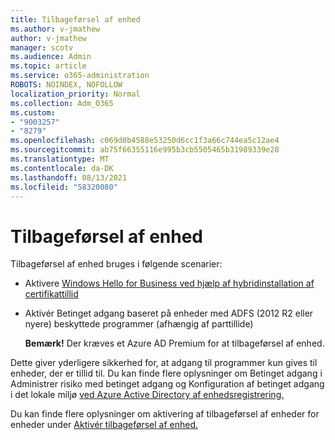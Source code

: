 ```yaml
---
title: Tilbageførsel af enhed
ms.author: v-jmathew
author: v-jmathew
manager: scotv
ms.audience: Admin
ms.topic: article
ms.service: o365-administration
ROBOTS: NOINDEX, NOFOLLOW
localization_priority: Normal
ms.collection: Adm_O365
ms.custom:
- "9003257"
- "8279"
ms.openlocfilehash: c069d0b4588e53250d6cc1f3a66c744ea5c12ae4
ms.sourcegitcommit: ab75f66355116e995b3cb5505465b31989339e28
ms.translationtype: MT
ms.contentlocale: da-DK
ms.lasthandoff: 08/13/2021
ms.locfileid: "58320080"
---
```

# <a name="device-writeback"></a>Tilbageførsel af enhed

Tilbageførsel af enhed bruges i følgende scenarier:

- Aktivere [Windows Hello for Business ved hjælp af hybridinstallation af certifikattillid](https://docs.microsoft.com/windows/security/identity-protection/hello-for-business/hello-hybrid-cert-trust-prereqs#device-registration)
- Aktivér Betinget adgang baseret på enheder med ADFS (2012 R2 eller nyere) beskyttede programmer (afhængig af parttillide)

    **Bemærk!** Der kræves et Azure AD Premium for at tilbageførsel af enhed.

Dette giver yderligere sikkerhed for, at adgang til programmer kun gives til enheder, der er tillid til. Du kan finde flere [](https://docs.microsoft.com/azure/active-directory/conditional-access/overview) oplysninger om Betinget adgang i Administrer risiko med betinget adgang og Konfiguration af betinget adgang i det lokale miljø [ved Azure Active Directory af enhedsregistrering.](https://docs.microsoft.com/azure/active-directory/devices/overview)

Du kan finde flere oplysninger om aktivering af tilbageførsel af enheder for enheder under [Aktivér tilbageførsel af enhed.](https://docs.microsoft.com/azure/active-directory/hybrid/how-to-connect-device-writeback)
